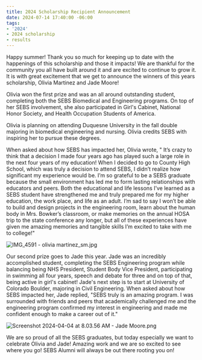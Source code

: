```yaml
---
title: 2024 Scholarship Recipient Announcement
date: 2024-07-14 17:40:00 -06:00
tags:
- '2024'
- 2024 scholarship
- results
---
```


Happy summer! Thank you so much for keeping up to date with the happenings of this scholarship and those it impacts! We are thankful for the community you all have built around it and are excited to continue to grow it. 
It is with great excitement that we get to announce the winners of this years scholarship, Olivia Martinez and Jade Moore! 

Olivia won the first prize and was an all around outstanding student, completing both the SEBS Biomedical and Engineering programs. On top of her SEBS involvement, she also participated in Girl's Cabinet, National Honor Society, and Health Occupation Students of America. 

Olivia is planning on attending Duquesne University in the fall double majoring in biomedical engineering and nursing. Olivia credits SEBS with inspiring her to pursue these degrees. 

When asked about how SEBS has impacted her, Olivia wrote, " It’s crazy to think that a decision I made four years ago has played such a large role in the next four years of my education! When I decided to go to County High School, which was truly a decision to attend SEBS, I didn’t realize how significant my experience would be. I’m so grateful to be a SEBS graduate because the small environment has led me to form lasting relationships with educators and peers. Both the educational and life lessons I’ve learned as a SEBS student have strengthened me and truly prepared me for my higher education, the work place, and life as an adult. I’m sad to say I won’t be able to build and design projects in the engineering room, learn about the human body in Mrs. Bowker’s classroom, or make memories on the annual HOSA trip to the state conference any longer, but all of these experiences have given me amazing memories and tangible skills I’m excited to take with me to college!"

![IMG_4591 - olivia martinez_sm.jpg](/uploads/IMG_4591%20-%20olivia%20martinez_sm.jpg)

Our second prize goes to Jade this year. Jade was an incredibly accomplished student, completing the SEBS Engineering program while balancing being NHS President, Student Body Vice President, participating in swimming all four years, speech and debate for three and on top of that, being active in girl's cabinet! Jade's next step is to start at University of Colorado Boulder, majoring in Civil Engineering. When asked about how SEBS impacted her, Jade replied, "SEBS truly is an amazing program. I was surrounded with friends and peers that academically challenged me and the engineering program confirmed my interest in engineering and made me confident enough to make a career out of it."

![Screenshot 2024-04-04 at 8.03.56 AM - Jade Moore.png](/uploads/Screenshot%202024-04-04%20at%208.03.56%20AM%20-%20Jade%20Moore.png)

We are so proud of all the SEBS graduates, but today especially we want to celebrate Olivia and Jade! Amazing work and we are so excited to see where you go! SEBS Alumni will always be out there rooting you on! 